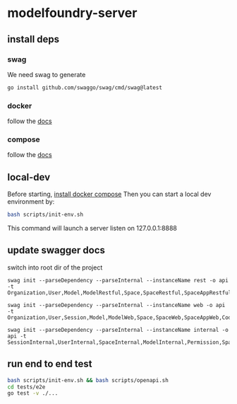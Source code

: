 # modelfoundry-server

## install deps
### swag
We need swag to generate

```bash
go install github.com/swaggo/swag/cmd/swag@latest
```

### docker
follow the [docs](https://docs.docker.com/engine/install/)

### compose
follow the [docs](https://docs.docker.com/compose/install/)

## local-dev
Before starting, [install docker compose](https://docs.docker.com/compose/install/linux/)
Then you can start a local dev environment by:
```bash
bash scripts/init-env.sh
```
This command will launch a server listen on 127.0.0.1:8888

## update swagger docs
switch into root dir of the project
```
swag init --parseDependency --parseInternal --instanceName rest -o api -t Organization,User,Model,ModelRestful,Space,SpaceRestful,SpaceAppRestful,BranchRestful,ActivityRestful

swag init --parseDependency --parseInternal --instanceName web -o api -t Organization,User,Session,Model,ModelWeb,Space,SpaceWeb,SpaceAppWeb,CodeRepo,ActivityWeb,SearchWeb,ComputilityWeb,Other

swag init --parseDependency --parseInternal --instanceName internal -o api -t SessionInternal,UserInternal,SpaceInternal,ModelInternal,Permission,SpaceApp,ActivityInternal,ComputilityInternal,Statistic
```

## run end to end test
```bash
bash scripts/init-env.sh && bash scripts/openapi.sh
cd tests/e2e
go test -v ./...
```